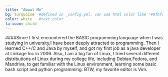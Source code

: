 ```yaml
---
title: "About Me"
bg: turquoise  #defined in _config.yml, can use html color like '#0fbfcf'
color: white   #text color
fa-icon: child
---
```


####Since I first encountered the BASIC programming language when I was studying in university,I have been deeply attracted to programming. Then I learned C++/C and Java by myself, and got my first job as a java developer at Linkage Inc in 2006. Also, I am a big fan of Linux, I tried several different distributions of Linux during my college life, including Debian,Fedora, and Mandriva, to get familiar with the Linux environment, learning some basic bash script and python programming. BTW, my favorite editor is Vim.

